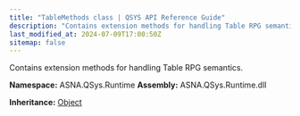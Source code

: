 ```yaml
---
title: "TableMethods class | QSYS API Reference Guide"
description: "Contains extension methods for handling Table RPG semantics. "
last_modified_at: 2024-07-09T17:00:50Z
sitemap: false
---
```


Contains extension methods for handling Table RPG semantics.

**Namespace:** ASNA.QSys.Runtime
**Assembly:** ASNA.QSys.Runtime.dll

**Inheritance:** [Object](https://docs.microsoft.com/en-us/dotnet/api/system.object)
<br>
<br>

